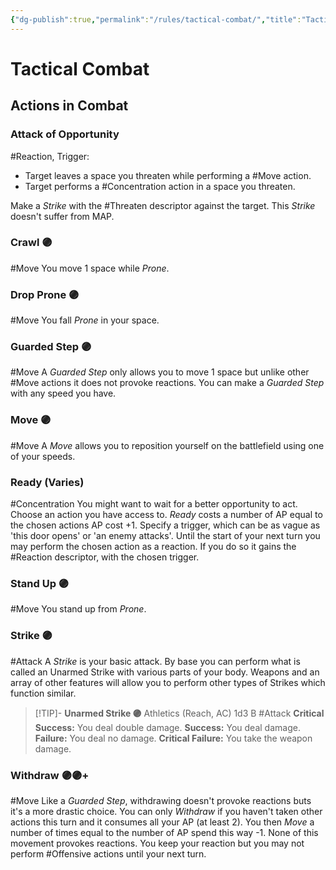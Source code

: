 ```yaml
---
{"dg-publish":true,"permalink":"/rules/tactical-combat/","title":"Tactical Combat","tags":["General"]}
---
```


# Tactical Combat
## Actions in Combat
### Attack of Opportunity
#Reaction, Trigger:
- Target leaves a space you threaten while performing a #Move action.
- Target performs a #Concentration action in a space you threaten.

Make a *Strike* with the #Threaten descriptor against the target. This *Strike* doesn't suffer from MAP.

### Crawl 🟣
#Move You move 1 space while *Prone*.

### Drop Prone 🟣
#Move You fall *Prone* in your space.

### Guarded Step 🟣
#Move A *Guarded Step* only allows you to move 1 space but unlike other #Move actions it does not provoke reactions. You can make a *Guarded Step* with any speed you have.

### Move 🟣
#Move A *Move* allows you to reposition yourself on the battlefield using one of your speeds.

### Ready (Varies)
#Concentration You might want to wait for a better opportunity to act. Choose an action you have access to. *Ready* costs a number of AP equal to the chosen actions AP cost +1. Specify a trigger, which can be as vague as 'this door opens' or 'an enemy attacks'. Until the start of your next turn you may perform the chosen action as a reaction. If you do so it gains the #Reaction descriptor, with the chosen trigger.

### Stand Up 🟣
#Move You stand up from *Prone*.

### Strike 🟣
#Attack A *Strike* is your basic attack. By base you can perform what is called an Unarmed Strike with various parts of your body. Weapons and an array of other features will allow you to perform other types of Strikes which function similar.
> [!TIP]- **Unarmed Strike 🟣** Athletics (Reach, AC) 1d3 B #Attack 
> **Critical Success:** You deal double damage.
> **Success:** You deal damage.
> **Failure:** You deal no damage.
> **Critical Failure:** You take the weapon damage.

### Withdraw 🟣🟣+
#Move Like a *Guarded Step*, withdrawing doesn't provoke reactions buts it's a more drastic choice. You can only *Withdraw* if you haven't taken other actions this turn and it consumes all your AP (at least 2). You then *Move* a number of times equal to the number of AP spend this way -1. None of this movement provokes reactions. You keep your reaction but you may not perform #Offensive actions until your next turn.
